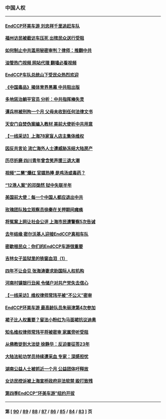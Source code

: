 ### 中国人权
---
#### [EndCCP环美车游 刘忠祥千里追赶车队](../../pages/ncid278/n13792563.md?07312045) 
#### [福州访民被截访车压死 出殡民众送行受阻](../../pages/ncid278/n13792598.md?07312045) 
#### [如何制止中共滥用秘密审判？律师：推翻中共](../../pages/ncid278/n13792447.md?07312045) 
#### [油管热门视频 网站代理 翻墙必看视频](http://209.222.30.114:81/youtube.html?07312045)
#### [EndCCP车队总统山下受民众热烈欢迎](../../pages/ncid278/n13792303.md?07312045) 
#### [《中国毒品》揭体育界黑幕 中共阻出版](../../pages/ncid278/n13792248.md?07312045) 
#### [多地惩治躺平官员 分析：中共指挥棒失灵](../../pages/ncid278/n13792195.md?07312045) 
#### [谭兵林被刑拘一个月 父母未收到任何法律文书](../../pages/ncid278/n13792117.md?07312045) 
#### [天安门自焚伪案编入教材 美前大使析中共用意](../../pages/ncid278/n13791932.md?07312045) 
#### [【一线采访】上海78家盲人店主集体维权](../../pages/ncid278/n13791517.md?07312045) 
#### [因反共言论 流亡海外人士遭威胁冻结大陆房产](../../pages/ncid278/n13791436.md?07312045) 
#### [历尽折磨 四川青年曾含笑声援三退大潮](../../pages/ncid278/n13791269.md?07312045) 
#### [视频“二舅”爆红 官媒热捧 是鸡汤或毒药？](../../pages/ncid278/n13790268.md?07312045) 
#### [“12港人案”的邓棨然 狱中失联半年](../../pages/ncid278/n13790889.md?07312045) 
#### [美国前大使：每一个中国人都应退出中共](../../pages/ncid278/n13790755.md?07312045) 
#### [玫瑰团队独立观察员徐秦在关押期间瘫痪](../../pages/ncid278/n13790548.md?07312045) 
#### [将冤案上网让社会公评 上海市民遭警察5次告诫](../../pages/ncid278/n13790526.md?07312045) 
#### [去年结缘 密尔沃基人迎接EndCCP真相车队](../../pages/ncid278/n13790242.md?07312045) 
#### [密歇根民众：你们的EndCCP车游很重要](../../pages/ncid278/n13789852.md?07312045) 
#### [吉林女子监狱里的铁窗血泪（1）](../../pages/ncid278/n13786967.md?07312045) 
#### [四年不让会见 张海涛妻求助国际人权机构](../../pages/ncid278/n13789744.md?07312045) 
#### [河南村镇银行丑闻 令储户对共产党失去信心](../../pages/ncid278/n13789619.md?07312045) 
#### [【一线采访】维权律师常玮平被“不公义”密审](../../pages/ncid278/n13789348.md?07312045) 
#### [EndCCP环美车游 最高龄队员朱丽津第4次参加](../../pages/ncid278/n13788088.md?07312045) 
#### [裙子比人权重要？留法小粉红为马面裙抗议迪奥](../../pages/ncid278/n13788697.md?07312045) 
#### [知名维权律师常玮平将被密审 家属旁听受阻](../../pages/ncid278/n13788728.md?07312045) 
#### [从佛教徒到大法徒 徐静华：反迫害征签23年](../../pages/ncid278/n13788398.md?07312045) 
#### [大陆法轮功学员持续遭采血 专家：深感担忧](../../pages/ncid278/n13787897.md?07312045) 
#### [湖南公益人士被抓近一个月 公益团体吁释放](../../pages/ncid278/n13788595.md?07312045) 
#### [女访民控诉被上海宣桥政府非法软禁 殴打致残](../../pages/ncid278/n13788170.md?07312045) 
#### [第四季EndCCP“环美车游”纽约开拔](../../pages/ncid278/n13788087.md?07312045) 

---
#### 第 [ [90](./90.md?07312045) / [89](./89.md?07312045) / [88](./88.md?07312045) / [87](./87.md?07312045) / [86](./86.md?07312045) / [85](./85.md?07312045) / [84](./84.md?07312045) / [83](./83.md?07312045) ] 页
